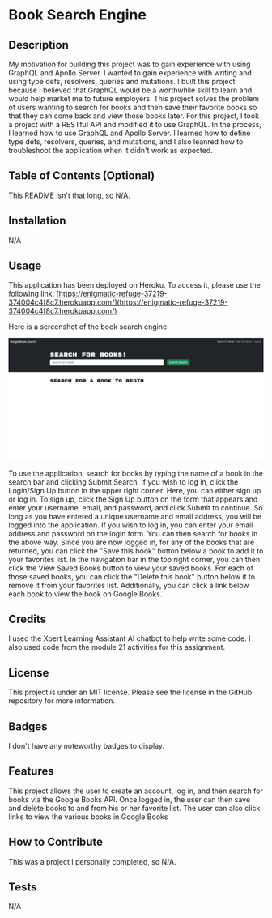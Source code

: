 # Book Search Engine

## Description

My motivation for building this project was to gain experience with using GraphQL and Apollo Server.  I wanted to gain experience with writing and using type defs, resolvers, queries and mutations.  I built this project because I believed that GraphQL would be a worthwhile skill to learn and would help market me to future employers.  This project solves the problem of users wanting to search for books and then save their favorite books so that they can come back and view those books later.  For this project, I took a project with a RESTful API and modified it to use GraphQL.  In the process, I learned how to use GraphQL and Apollo Server.  I learned how to define type defs, resolvers, queries, and mutations, and I also leanred how to troubleshoot the application when it didn't work as expected.

## Table of Contents (Optional)

This README isn't that long, so N/A.

## Installation

N/A

## Usage

This application has been deployed on Heroku.  To access it, please use the following link: [https://enigmatic-refuge-37219-374004c4f8c7.herokuapp.com/](https://enigmatic-refuge-37219-374004c4f8c7.herokuapp.com/)

Here is a screenshot of the book search engine:

![A screenshot of the book search engine](./client/public/assets/images/book-search-engine-screenshot.JPG)

To use the application, search for books by typing the name of a book in the search bar and clicking Submit Search.  If you wish to log in, click the Login/Sign Up button in the upper right corner.  Here, you can either sign up or log in.  To sign up, click the Sign Up button on the form that appears and enter your username, email, and password, and click Submit to continue.  So long as you have entered a unique username and email address, you will be logged into the application.  If you wish to log in, you can enter your email address and password on the login form.  You can then search for books in the above way.  Since you are now logged in, for any of the books that are returned, you can click the "Save this book" button below a book to add it to your favorites list.  In the navigation bar in the top right corner, you can then click the View Saved Books button to view your saved books.  For each of those saved books, you can click the "Delete this book" button below it to remove it from your favorites list.  Additionally, you can click a link below each book to view the book on Google Books.

## Credits

I used the Xpert Learning Assistant AI chatbot to help write some code.  I also used code from the module 21 activities for this assignment.

## License

This project is under an MIT license.  Please see the license in the GitHub repository for more information.

## Badges

I don't have any noteworthy badges to display.

## Features

This project allows the user to create an account, log in, and then search for books via the Google Books API.  Once logged in, the user can then save and delete books to and from his or her favorite list.  The user can also click links to view the various books in Google Books

## How to Contribute

This was a project I personally completed, so N/A.

## Tests

N/A
